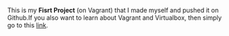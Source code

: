 This is my **Fisrt Project** (on Vagrant) that I made myself and pushed it on Github.If you also want to learn about Vagrant and Virtualbox, then simply go to this [link](https://www.vagrantup.com/"Vagrant").
